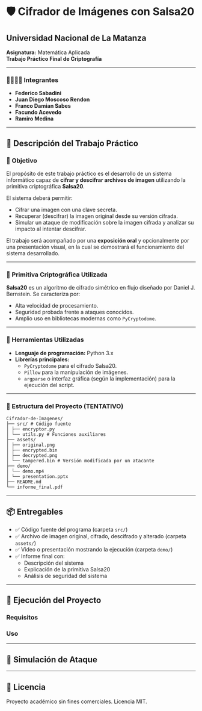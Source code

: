 # 🛡️ Cifrador de Imágenes con Salsa20

## **Universidad Nacional de La Matanza**  
**Asignatura:** Matemática Aplicada  
**Trabajo Práctico Final de Criptografía**

---
### 👨‍👩‍👦‍👦 Integrantes

- **Federico Sabadini**
- **Juan Diego Moscoso Rendon**
- **Franco Damian Sabes**
- **Facundo Acevedo**
- **Ramiro Medina**

---
## 📜 Descripción del Trabajo Práctico
### 🧠 Objetivo

El propósito de este trabajo práctico es el desarrollo de un sistema informático capaz de **cifrar y descifrar archivos de imagen** utilizando la primitiva criptográfica **Salsa20**.

El sistema deberá permitir:
- Cifrar una imagen con una clave secreta.
- Recuperar (descifrar) la imagen original desde su versión cifrada.
- Simular un ataque de modificación sobre la imagen cifrada y analizar su impacto al intentar descifrar.

El trabajo será acompañado por una **exposición oral** y opcionalmente por una presentación visual, en la cual se demostrará el funcionamiento del sistema desarrollado.

---

### 🔐 Primitiva Criptográfica Utilizada

**Salsa20** es un algoritmo de cifrado simétrico en flujo diseñado por Daniel J. Bernstein. Se caracteriza por:
- Alta velocidad de procesamiento.
- Seguridad probada frente a ataques conocidos.
- Amplio uso en bibliotecas modernas como `PyCryptodome`.

---

### 🧰 Herramientas Utilizadas

- **Lenguaje de programación:** Python 3.x
- **Librerías principales:**
    - `PyCryptodome` para el cifrado Salsa20.
    - `Pillow` para la manipulación de imágenes.
    - `argparse` o interfaz gráfica (según la implementación) para la ejecución del script.

---

### 📁 Estructura del Proyecto (TENTATIVO)
```
Cifrador-de-Imagenes/
├── src/ # Código fuente
│ ├── encryptor.py
│ └── utils.py # Funciones auxiliares
├── assets/
│ ├── original.png
│ ├── encrypted.bin
│ ├── decrypted.png
│ └── tampered.bin # Versión modificada por un atacante
├── demo/
│ └── demo.mp4
│ └── presentation.pptx
├── README.md
└── informe_final.pdf
```

---

## 📦 Entregables

- ✅ Código fuente del programa (carpeta `src/`)
- ✅ Archivo de imagen original, cifrado, descifrado y alterado (carpeta `assets/`)
- ✅ Video o presentación mostrando la ejecución (carpeta `demo/`)
- ✅ Informe final con:
    - Descripción del sistema
    - Explicación de la primitiva Salsa20
    - Análisis de seguridad del sistema

---

## 🎯 Ejecución del Proyecto

### Requisitos

### Uso

---

## 🧪 Simulación de Ataque

---

## 📄 Licencia

Proyecto académico sin fines comerciales. Licencia MIT.
